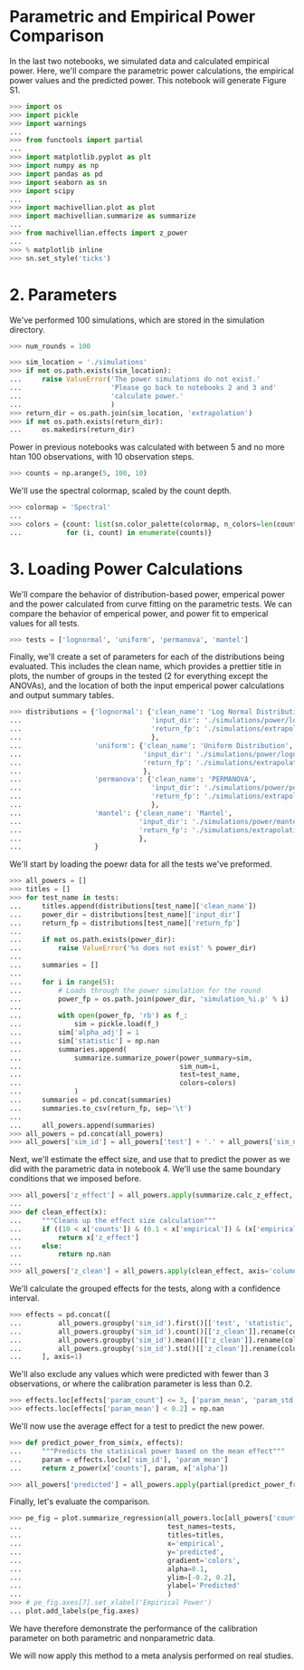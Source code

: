 # Parametric and Empirical Power Comparison

In the last two notebooks, we simulated data and calculated empirical power. Here, we'll compare the parametric power calculations, the empirical power values and the predicted power. This notebook will generate Figure S1.

```python
>>> import os
>>> import pickle
>>> import warnings
...
>>> from functools import partial
...
>>> import matplotlib.pyplot as plt
>>> import numpy as np
>>> import pandas as pd
>>> import seaborn as sn
>>> import scipy
...
>>> import machivellian.plot as plot
>>> import machivellian.summarize as summarize
...
>>> from machivellian.effects import z_power
...
>>> % matplotlib inline
>>> sn.set_style('ticks')
```

# 2. Parameters

We've performed 100 simulations, which are stored in the simulation directory.

```python
>>> num_rounds = 100
```

```python
>>> sim_location = './simulations'
>>> if not os.path.exists(sim_location):
...     raise ValueError('The power simulations do not exist.'
...                      'Please go back to notebooks 2 and 3 and'
...                      'calculate power.'
...                      )
>>> return_dir = os.path.join(sim_location, 'extrapolation')
>>> if not os.path.exists(return_dir):
...     os.makedirs(return_dir)
```

Power in previous notebooks was calculated with between 5 and no more htan 100 observations, with 10 observation steps.

```python
>>> counts = np.arange(5, 100, 10)
```

We'll use the spectral colormap, scaled by the count depth.

```python
>>> colormap = 'Spectral'
...
>>> colors = {count: list(sn.color_palette(colormap, n_colors=len(counts))[i])
...           for (i, count) in enumerate(counts)}
```

# 3. Loading Power Calculations

We'll compare the behavior of distribution-based power, emperical power and the power calculated from curve fitting on the parametric tests. We can compare the behavior of emperical power, and power fit to emperical values for all tests.

```python
>>> tests = ['lognormal', 'uniform', 'permanova', 'mantel']
```

Finally, we'll create a set of parameters for each of the distributions being evaluated. This includes the clean name, which provides a prettier title in plots, the number of groups in the tested (2 for everything except the ANOVAs), and the location of both the input emperical power calculations and output summary tables.

```python
>>> distributions = {'lognormal': {'clean_name': 'Log Normal Distribution',
...                                'input_dir': './simulations/power/lognormal/',
...                                'return_fp': './simulations/extrapolation/lognormal.txt',
...                                },
...                  'uniform': {'clean_name': 'Uniform Distribution',
...                              'input_dir': './simulations/power/lognormal/',
...                              'return_fp': './simulations/extrapolation/uniform.txt'
...                              },
...                  'permanova': {'clean_name': 'PERMANOVA',
...                                'input_dir': './simulations/power/permanova/',
...                                'return_fp': './simulations/extrapolation/permanova.txt'
...                                },
...                  'mantel': {'clean_name': 'Mantel',
...                             'input_dir': './simulations/power/mantel/',
...                             'return_fp': './simulations/extrapolation/mantel.txt'
...                             },
...                  }
```

We'll start by loading the poewr data for all the tests we've preformed.

```python
>>> all_powers = []
>>> titles = []
>>> for test_name in tests:
...     titles.append(distributions[test_name]['clean_name'])
...     power_dir = distributions[test_name]['input_dir']
...     return_fp = distributions[test_name]['return_fp']
...
...     if not os.path.exists(power_dir):
...         raise ValueError('%s does not exist' % power_dir)
...
...     summaries = []
...
...     for i in range(5):
...         # Loads through the power simulation for the round
...         power_fp = os.path.join(power_dir, 'simulation_%i.p' % i)
...
...         with open(power_fp, 'rb') as f_:
...             sim = pickle.load(f_)
...         sim['alpha_adj'] = 1
...         sim['statistic'] = np.nan
...         summaries.append(
...             summarize.summarize_power(power_summary=sim,
...                                       sim_num=i,
...                                       test=test_name,
...                                       colors=colors)
...             )
...     summaries = pd.concat(summaries)
...     summaries.to_csv(return_fp, sep='\t')
...
...     all_powers.append(summaries)
>>> all_powers = pd.concat(all_powers)
>>> all_powers['sim_id'] = all_powers['test'] + '.' + all_powers['sim_num'].astype(str)
```

Next, we'll estimate the effect size, and use that to predict the power as we did with the parametric data in notebook 4. We'll use the same boundary conditions that we imposed before.

```python
>>> all_powers['z_effect'] = all_powers.apply(summarize.calc_z_effect, axis=1)
...
>>> def clean_effect(x):
...     """Cleans up the effect size calculation"""
...     if ((10 < x['counts']) & (0.1 < x['empirical']) & (x['empirical'] < 0.95)):
...         return x['z_effect']
...     else:
...         return np.nan
...
>>> all_powers['z_clean'] = all_powers.apply(clean_effect, axis='columns')
```

We'll calculate the grouped effects for the tests, along with a confidence interval.

```python
>>> effects = pd.concat([
...         all_powers.groupby('sim_id').first()[['test', 'statistic', 'alpha_adj', 'sim_num']],
...         all_powers.groupby('sim_id').count()[['z_clean']].rename(columns={'z_clean': 'param_count'}),
...         all_powers.groupby('sim_id').mean()[['z_clean']].rename(columns={'z_clean': 'param_mean'}),
...         all_powers.groupby('sim_id').std()[['z_clean']].rename(columns={'z_clean': 'param_std'}),
...     ], axis=1)
```

We'll also exclude any values which were predicted with fewer than 3 observations, or where the calibration parameter is less than 0.2.

```python
>>> effects.loc[effects['param_count'] <= 3, ['param_mean', 'param_std']] = np.nan
>>> effects.loc[effects['param_mean'] < 0.2] = np.nan
```

We'll now use the average effect for a test to predict the new power.

```python
>>> def predict_power_from_sim(x, effects):
...     """Predicts the statisical power based on the mean effect"""
...     param = effects.loc[x['sim_id'], 'param_mean']
...     return z_power(x['counts'], param, x['alpha'])
```

```python
>>> all_powers['predicted'] = all_powers.apply(partial(predict_power_from_sim, effects=effects), axis=1)
```

Finally, let's evaluate the comparison.

```python
>>> pe_fig = plot.summarize_regression(all_powers.loc[all_powers['counts'] > 10],
...                                    test_names=tests,
...                                    titles=titles,
...                                    x='empirical',
...                                    y='predicted',
...                                    gradient='colors',
...                                    alpha=0.1,
...                                    ylim=[-0.2, 0.2],
...                                    ylabel='Predicted'
...                                    )
>>> # pe_fig.axes[7].set_xlabel('Empirical Power')
... plot.add_labels(pe_fig.axes)
```

We have therefore demonstrate the performance of the calibration parameter on both parametric and nonparametric data.

We will now apply this method to a meta analysis performed on real studies.
